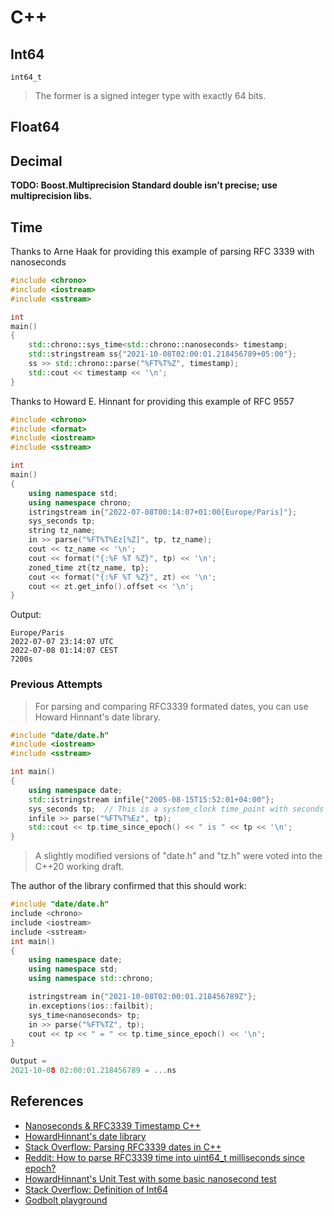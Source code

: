 # C++

## Int64

`int64_t`

> The former is a signed integer type with exactly 64 bits.

## Float64



## Decimal

**TODO: Boost.Multiprecision Standard double isn’t precise; use multiprecision libs.**

## Time

Thanks to Arne Haak for providing this example of parsing RFC 3339 with nanoseconds

```cpp
#include <chrono>
#include <iostream>
#include <sstream>

int
main()
{
    std::chrono::sys_time<std::chrono::nanoseconds> timestamp;
    std::stringstream ss{"2021-10-08T02:00:01.218456789+05:00"};
    ss >> std::chrono::parse("%FT%T%Z", timestamp);
    std::cout << timestamp << '\n';
}
```

Thanks to Howard E. Hinnant for providing this example of RFC 9557

```cpp
#include <chrono>
#include <format>
#include <iostream>
#include <sstream>

int
main()
{
    using namespace std;
    using namespace chrono;
    istringstream in{"2022-07-08T00:14:07+01:00[Europe/Paris]"};
    sys_seconds tp;
    string tz_name;
    in >> parse("%FT%T%Ez[%Z]", tp, tz_name);
    cout << tz_name << '\n';
    cout << format("{:%F %T %Z}", tp) << '\n';
    zoned_time zt{tz_name, tp};
    cout << format("{:%F %T %Z}", zt) << '\n';
    cout << zt.get_info().offset << '\n';
}
```

Output:

```
Europe/Paris
2022-07-07 23:14:07 UTC
2022-07-08 01:14:07 CEST
7200s
```

### Previous Attempts

> For parsing and comparing RFC3339 formated dates, you can use Howard Hinnant's date library.

```cpp
#include "date/date.h"
#include <iostream>
#include <sstream>

int main()
{
    using namespace date;
    std::istringstream infile{"2005-08-15T15:52:01+04:00"};
    sys_seconds tp;  // This is a system_clock time_point with seconds precision
    infile >> parse("%FT%T%Ez", tp);
    std::cout << tp.time_since_epoch() << " is " << tp << '\n';
}
```

> A slightly modified versions of "date.h" and "tz.h" were voted into the C++20 working draft.

The author of the library confirmed that this should work:

```cpp
#include "date/date.h"
include <chrono>
include <iostream>
include <sstream>
int main()
{
    using namespace date;
    using namespace std;
    using namespace std::chrono;

    istringstream in{"2021-10-08T02:00:01.218456789Z"};
    in.exceptions(ios::failbit);
    sys_time<nanoseconds> tp;
    in >> parse("%FT%TZ", tp);
    cout << tp << " = " << tp.time_since_epoch() << '\n';
}

Output = 
2021-10-08 02:00:01.218456789 = ...ns
```

## References

* [Nanoseconds & RFC3339 Timestamp C++](https://gist.github.com/Ujang360/4a52f736b59be4724f6db4ebfeaf1413)
* [HowardHinnant's date library](https://github.com/HowardHinnant/date)
* [Stack Overflow: Parsing RFC3339 dates in C++](https://stackoverflow.com/questions/3091804/parsing-rfc3339-dates-in-c)
* [Reddit: How to parse RFC3339 time into uint64_t milliseconds since epoch?](https://www.reddit.com/r/cpp_questions/comments/o3h9i9/how_to_parse_rfc3339_time_into_uint64_t/)
* [HowardHinnant's Unit Test with some basic nanosecond test](https://github.com/HowardHinnant/date/blob/6d7739e7e8e8864dc5eb79e42b6c2675cd7733ca/test/date_test/make_time.pass.cpp#L42-L50)
* [Stack Overflow: Definition of Int64](https://stackoverflow.com/questions/13604137/definition-of-int64-t#13604190)
* [Godbolt playground](https://gcc.godbolt.org/z/z5n5KGKrs)